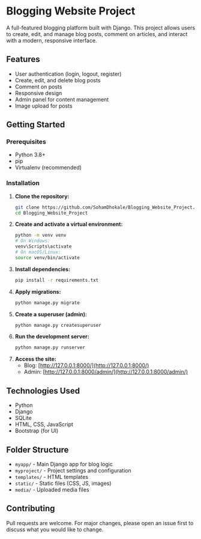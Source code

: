 # Blogging Website Project

A full-featured blogging platform built with Django. This project allows users to create, edit, and manage blog posts, comment on articles, and interact with a modern, responsive interface.

## Features
- User authentication (login, logout, register)
- Create, edit, and delete blog posts
- Comment on posts
- Responsive design
- Admin panel for content management
- Image upload for posts

## Getting Started

### Prerequisites
- Python 3.8+
- pip
- Virtualenv (recommended)

### Installation
1. **Clone the repository:**
   ```bash
   git clone https://github.com/SohamDhokale/Blogging_Website_Project.git
   cd Blogging_Website_Project
   ```
2. **Create and activate a virtual environment:**
   ```bash
   python -m venv venv
   # On Windows:
   venv\Scripts\activate
   # On macOS/Linux:
   source venv/bin/activate
   ```
3. **Install dependencies:**
   ```bash
   pip install -r requirements.txt
   ```
4. **Apply migrations:**
   ```bash
   python manage.py migrate
   ```
5. **Create a superuser (admin):**
   ```bash
   python manage.py createsuperuser
   ```
6. **Run the development server:**
   ```bash
   python manage.py runserver
   ```
7. **Access the site:**
   - Blog: [http://127.0.0.1:8000/](http://127.0.0.1:8000/)
   - Admin: [http://127.0.0.1:8000/admin/](http://127.0.0.1:8000/admin/)

## Technologies Used
- Python
- Django
- SQLite 
- HTML, CSS, JavaScript
- Bootstrap (for UI)

## Folder Structure
- `myapp/` - Main Django app for blog logic
- `myproject/` - Project settings and configuration
- `templates/` - HTML templates
- `static/` - Static files (CSS, JS, images)
- `media/` - Uploaded media files

## Contributing
Pull requests are welcome. For major changes, please open an issue first to discuss what you would like to change.
